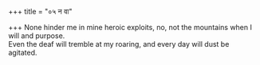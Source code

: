 +++
title = "०५ न वा"

+++
None hinder me in mine heroic exploits, no, not the mountains when I will and purpose.  
     Even the deaf will tremble at my roaring, and every day will dust be agitated.